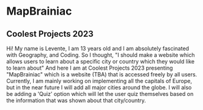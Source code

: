 # MapBrainiac
## Coolest Projects 2023

Hi! My name is Levente, I am 13 years old and I am absolutely fascinated with Geography, and Coding.
So I thought, "I should make a website which allows users to learn about a specific city or country which they would like to learn about"
And here I am at Coolest Projects 2023 presenting "MapBrainiac" which is a website (TBA) that is accessed freely by all users.
Currently, I am mainly working on implementing all the capitals of Europe, but in the near future I will add all major cities around the globe.
I will also be adding a 'Quiz' option which will let the user quiz themselves based on the information that was shown about that city/country.
